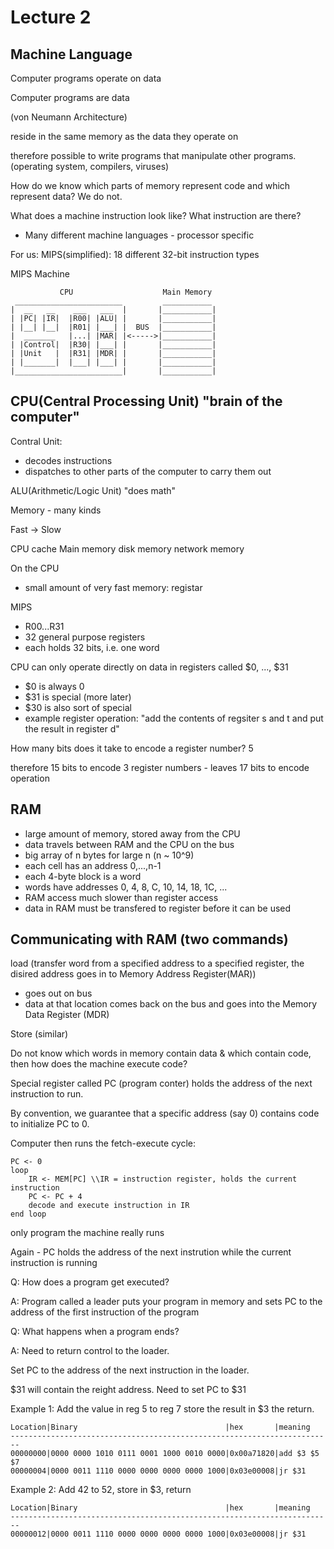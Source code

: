 Lecture 2
===

Machine Language
---
Computer programs operate on data

Computer programs are data

(von Neumann Architecture)

reside in the same memory as the data they operate on

therefore possible to write programs that manipulate other programs. (operating system, compilers, viruses)

How do we know which parts of memory represent code and which represent data? We do not.

What does a machine instruction look like? What instruction are there?

- Many different machine languages - processor specific

For us: MIPS(simplified): 18 different 32-bit instruction types

MIPS Machine
```
           CPU                    Main Memory
 ________________________         ___________
|  __   __    ___   ___  |       |___________|
| |PC| |IR|  |R00| |ALU| |       |___________| 
| |__| |__|  |R01| |___| |  BUS  |___________|
|  _______   |...| |MAR| |<----->|___________|
| |Control|  |R30| |___| |       |___________|
| |Unit   |  |R31| |MDR| |       |___________|
| |_______|  |___| |___| |       |___________|
|________________________|       |___________|
```

CPU(Central Processing Unit) "brain of the computer"
---
Contral Unit: 
* decodes instructions
* dispatches to other parts of the computer to carry them out

ALU(Arithmetic/Logic Unit) "does math"

Memory - many kinds

Fast -> Slow

CPU cache Main memory disk memory network memory

On the CPU

- small amount of very fast memory: registar

MIPS

* R00...R31
* 32 general purpose registers
* each holds 32 bits, i.e. one word

CPU can only operate directly on data in registers called $0, ..., $31

* $0 is always 0
* $31 is special (more later)
* $30 is also sort of special 
* example register operation: "add the contents of regsiter s and t and put the result in register d"

How many bits does it take to encode a register number? 5

therefore 15 bits to encode 3 register numbers - leaves 17 bits to encode operation

RAM 
---
* large amount of memory, stored away from the CPU
* data travels between RAM and the CPU on the bus
* big array of n bytes for large n (n ~ 10^9)
* each cell has an address 0,...,n-1
* each 4-byte block is a word
* words have addresses 0, 4, 8, C, 10, 14, 18, 1C, ...
* RAM access much slower than register access
* data in RAM must be transfered to register before it can be used

Communicating with RAM (two commands)
---
load (transfer word from a specified address to a specified register, the disired address goes in to Memory Address Register(MAR))
* goes out on bus
* data at that location comes back on the bus and goes into the Memory Data Register (MDR)

Store (similar)

Do not know which words in memory contain data & which contain code, then how does the machine execute code?

Special register called PC (program conter) holds the address of the next instruction to run.

By convention, we guarantee that a specific address (say 0) contains code to initialize PC to 0.

Computer then runs the fetch-execute cycle:
```
PC <- 0
loop
	IR <- MEM[PC] \\IR = instruction register, holds the current instruction
	PC <- PC + 4
	decode and execute instruction in IR
end loop
```
only program the machine really runs

Again - PC holds the address of the next instrution while the current instruction is running

Q: How does a program get executed?

A: Program called a leader puts your program in memory and sets PC to the address of the first instruction of the program

Q: What happens when a program ends?

A: Need to return control to the loader. 

Set PC to the address of the next instruction in the loader.

$31 will contain the reight address. Need to set PC to $31

Example 1: Add the value in reg 5 to reg 7 store the result in $3 the return.
```
Location|Binary                                 |hex       |meaning
------------------------------------------------------------------------
00000000|0000 0000 1010 0111 0001 1000 0010 0000|0x00a71820|add $3 $5 $7
00000004|0000 0011 1110 0000 0000 0000 0000 1000|0x03e00008|jr $31
```
Example 2: Add 42 to 52, store in $3, return
```
Location|Binary                                 |hex       |meaning
------------------------------------------------------------------------
00000012|0000 0011 1110 0000 0000 0000 0000 1000|0x03e00008|jr $31
```

